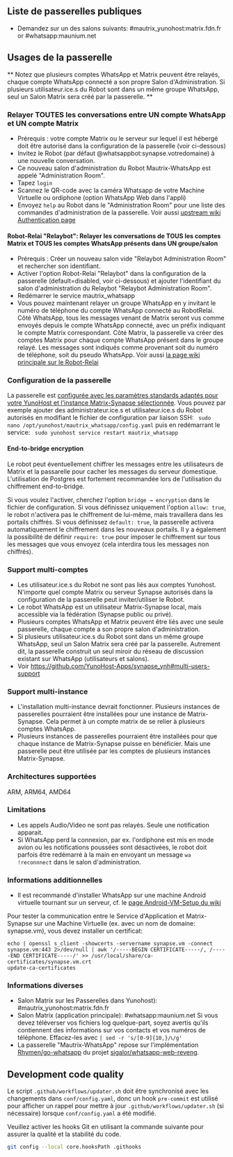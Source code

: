 ## Liste de passerelles publiques

* Demandez sur un des salons suivants: #mautrix_yunohost:matrix.fdn.fr or #whatsapp:maunium.net

## Usages de la passerelle
** Notez que plusieurs comptes WhatsApp et Matrix peuvent être relayés, chaque compte WhatsApp connecté a son propre Salon d'Administration. Si plusieurs utilisateur.ice.s du Robot sont dans un même groupe WhatsApp, seul un Salon Matrix sera créé par la passerelle. **

### Relayer TOUTES les conversations entre UN compte WhatsApp et UN compte Matrix
* Prérequis : votre compte Matrix ou le serveur sur lequel il est hébergé doit être autorisé dans la configuration de la passerelle (voir ci-dessous)
* Invitez le Robot (par défaut @whatsappbot:synapse.votredomaine) à une nouvelle conversation.
* Ce nouveau salon d'administration du Robot Mautrix-WhatsApp est appelé "Administration Room".
* Tapez ``login``
* Scannez le QR-code avec la caméra Whatsapp de votre Machine Virtuelle ou ordiphone (option WhatsApp Web dans l'appli)
* Envoyez ``help`` au Robot dans le "Administration Room" pour une liste des commandes d'administration de la passerelle.
Voir aussi [upstream wiki Authentication page](https://docs.mau.fi/bridges/go/whatsapp/authentication.html)

#### Robot-Relai "Relaybot": Relayer les conversations de TOUS les comptes Matrix et TOUS les comptes WhatsApp présents dans UN groupe/salon

* Prérequis : Créer un nouveau salon vide "Relaybot Administration Room" et rechercher son identifiant.
* Activer l'option Robot-Relai "Relaybot" dans la configuration de la passerelle (default=disabled, voir ci-dessous) et ajouter l'identifiant du salon d'administration du Relaybot "Relaybot Administration Room".
* Redémarrer le service mautrix_whatsapp
* Vous pouvez maintenant relayer un groupe WhatsApp en y invitant le numéro de téléphone du compte WhatsApp connecté au RobotRelai. Côté WhatsApp, tous les messages venant de Matrix seront vus comme envoyés depuis le compte WhatsApp connecté, avec un préfix indiquant le compte Matrix correspondant. Côté Matrix, la passerelle va créer des comptes Matrix pour chaque compte WhatsApp présent dans le groupe relayé. Les messages sont indiqués comme provenant soit du numéro de téléphone, soit du pseudo WhatsApp.
Voir aussi [la page wiki principale sur le Robot-Relai](https://docs.mau.fi/bridges/go/whatsapp/relaybot.html)

### Configuration de la passerelle

La passerelle est [configurée avec les paramètres standards adaptés pour votre YunoHost et l'instance Matrix-Synapse sélectionnée](https://github.com/YunoHost-Apps/mautrix_whatsapp_ynh/blob/master/conf/config.yaml). Vous pouvez par exemple ajouter des administrateur.ice.s et utilisateur.ice.s du Robot autorisés en modifiant le fichier de configuration par liaison SSH: 
``` sudo nano /opt/yunohost/mautrix_whatsapp/config.yaml```
puis en redémarrant le service: 
``` sudo yunohost service restart mautrix_whatsapp```

#### End-to-bridge encryption
Le robot peut éventuellement chiffrer les messages entre les utilisateurs de Matrix et la passarelle pour cacher les messages du serveur domestique. L'utilisation de Postgres est fortement recommandée lors de l'utilisation du chiffrement end-to-bridge.

Si vous voulez l'activer, cherchez l'option ```bridge → encryption``` dans le fichier de configuration. Si vous définissez uniquement l'option ``allow: true``, le robot n'activera pas le chiffrement de lui-même, mais travaillera dans les portails chiffrés. Si vous définissez ```default: true```, la passerelle activera automatiquement le chiffrement dans les nouveaux portails.
Il y a également la possibilité de définir ```require: true``` pour imposer le chiffrement sur tous les messages que vous envoyez (cela interdira tous les messages non chiffrés).

### Support multi-comptes

* Les utilisateur.ice.s du Robot ne sont pas liés aux comptes Yunohost. N'importe quel compte Matrix ou serveur Synapse autorisés dans la configuration de la passerelle peut inviter/utiliser le Robot. 
* Le robot WhatsApp est un utilisateur Matrix-Synapse local, mais accessible via la fédération (Synapse public ou privé).
* Plusieurs comptes WhatsApp et Matrix peuvent être liés avec une seule passerelle, chaque compte a son propre salon d'administration. 
* Si plusieurs utilisateur.ice.s du Robot sont dans un même groupe WhatsApp, seul un Salon Matrix sera créé par la passerelle. Autrement dit, la passerelle construit un seul miroir du réseau de discussion existant sur WhatsApp (utilisateurs et salons).
* Voir https://github.com/YunoHost-Apps/synapse_ynh#multi-users-support

### Support multi-instance

* L'installation multi-instance devrait fonctionner. Plusieurs instances de passerelles pourraient être installées pour une instance de Matrix-Synapse. Cela permet à un compte matrix de se relier à plusieurs comptes WhatsApp. 
* Plusieurs instances de passerelles pourraient être installées pour que chaque instance de Matrix-Synapse puisse en bénéficier. Mais une passerelle peut être utilisée par les comptes de plusieurs instances Matrix-Synapse.

### Architectures supportées

ARM, ARM64, AMD64

### Limitations

* Les appels Audio/Video ne sont pas relayés. Seule une notification apparait. 
* Si WhatsApp perd la connexion, par ex. l'ordiphone est mis en mode avion ou les notifications poussées sont désactivées, le robot doit parfois être redémarré à la main en envoyant un message ``wa !reconnnect`` dans le salon d'administration.

### Informations additionnelles

* Il est recommandé d'installer WhatsApp sur une machine Android virtuelle  tournant sur un serveur, cf. le [page Android-VM-Setup du wiki](https://docs.mau.fi/bridges/go/whatsapp/android-vm-setup.html)

Pour tester la communication entre le Service d'Application et Matrix-Synapse sur une Machine Virtuelle (ex. avec un nom de domaine: synapse.vm), vous devez installer un certificat:
```
echo | openssl s_client -showcerts -servername synapse.vm -connect synapse.vm:443 2>/dev/null | awk '/-----BEGIN CERTIFICATE-----/, /-----END CERTIFICATE-----/' >> /usr/local/share/ca-certificates/synapse.vm.crt
update-ca-certificates
```

### Informations diverses

* Salon Matrix sur les Passerelles dans Yunohost): #mautrix_yunohost:matrix.fdn.fr
* Salon Matrix (application principale): #whatsapp:maunium.net
Si vous devez téléverser vos fichiers log quelque-part, soyez avertis qu'ils contiennent des informations sur vos contacts et vos numéros de téléphone. Effacez-les avec 
``| sed -r 's/[0-9]{10,}/📞/g' ``
* La passerelle "Mautrix-WhatsApp" repose sur l'implémentation [Rhymen/go-whatsapp](https://github.com/Rhymen/go-whatsapp) du projet [sigalor/whatsapp-web-reveng](https://github.com/sigalor/whatsapp-web-reveng).

## Development code quality

Le script `.github/workflows/updater.sh` doit être synchronisé avec les changements dans `conf/config.yaml`,
donc un hook `pre-commit` est utilisé pour afficher un rappel pour mettre à jour
`.github/workflows/updater.sh` (si nécessaire) lorsque `conf/config.yaml` a été modifié.

Veuillez activer les hooks Git en utilisant la commande suivante pour assurer la qualité et la stabilité du code.
``` bash
git config --local core.hooksPath .githooks
```